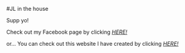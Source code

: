 #JL in the house

Supp yo!

Check out my Facebook page by clicking [*HERE!*](http://www.facebook.com/jionglinlow)

or... You can check out this website I have created by clicking [*HERE!*](http://luvcreno.wix.com/home)

